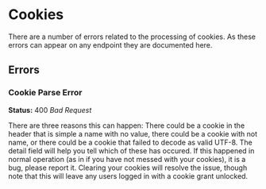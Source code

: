 # Cookies

There are a number of errors related to the processing of cookies. As these errors 
can appear on any endpoint they are documented here.

## Errors

### Cookie Parse Error
**Status:** 400 _Bad Request_

There are three reasons this can happen: There could be a cookie in the header that is simple a name with no value, there could be a cookie with not name, or there could be a cookie that failed to decode as valid UTF-8. The detail field will help you tell which of these has occured. If this happened in normal operation (as in if you have not messed with your cookies), it is a bug, please report it. Clearing your cookies will resolve the issue, though note that this will leave any users logged in with a cookie grant unlocked.
